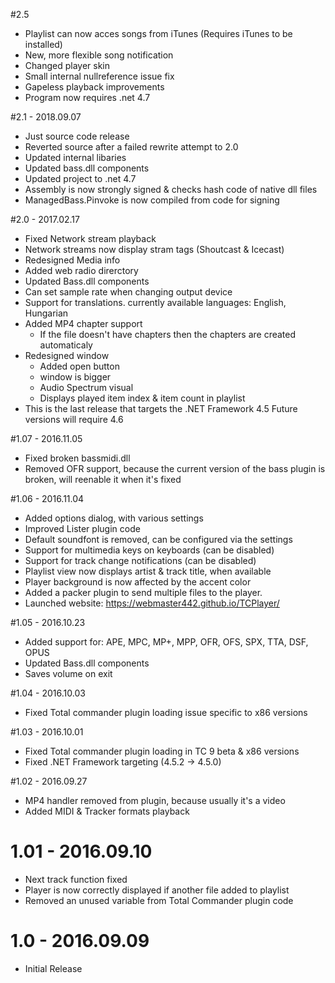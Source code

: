 #2.5
 * Playlist can now acces songs from iTunes (Requires iTunes to be installed)
 * New, more flexible song notification
 * Changed player skin
 * Small internal nullreference issue fix
 * Gapeless playback improvements
 * Program now requires .net 4.7

#2.1 - 2018.09.07
 * Just source code release
 * Reverted source after a failed rewrite attempt to 2.0
 * Updated internal libaries
 * Updated bass.dll components
 * Updated project to .net 4.7
 * Assembly is now strongly signed & checks hash code of native dll files
 * ManagedBass.Pinvoke is now compiled from code for signing

#2.0 - 2017.02.17
 * Fixed Network stream playback
 * Network streams now display stram tags (Shoutcast & Icecast)
 * Redesigned Media info
 * Added web radio direrctory
 * Updated Bass.dll components
 * Can set sample rate when changing output device
 * Support for translations. currently available languages: English, Hungarian
 * Added MP4 chapter support
	- If the file doesn't have chapters then the chapters are created automaticaly
 * Redesigned window
	- Added open button
	- window is bigger
	- Audio Spectrum visual
	- Displays played item index & item count in playlist
 * This is the last release that targets the .NET Framework 4.5 Future versions will require 4.6

#1.07 - 2016.11.05
 * Fixed broken bassmidi.dll
 * Removed OFR support, because the current version of the bass plugin is broken, will reenable it when it's fixed
 
#1.06 - 2016.11.04

 * Added options dialog, with various settings
 * Improved Lister plugin code
 * Default soundfont is removed, can be configured via the settings
 * Support for multimedia keys on keyboards (can be disabled)
 * Support for track change notifications (can be disabled)
 * Playlist view now displays artist & track title, when available
 * Player background is now affected by the accent color
 * Added a packer plugin to send multiple files to the player.
 * Launched website: https://webmaster442.github.io/TCPlayer/

#1.05 - 2016.10.23

 * Added support for: APE, MPC, MP+, MPP, OFR, OFS, SPX, TTA, DSF, OPUS
 * Updated Bass.dll components
 * Saves volume on exit

#1.04 - 2016.10.03

 * Fixed Total commander plugin loading issue specific to x86 versions

#1.03 - 2016.10.01

 * Fixed Total commander plugin loading in TC 9 beta & x86 versions
 * Fixed .NET Framework targeting (4.5.2 -> 4.5.0)

#1.02 - 2016.09.27

 * MP4 handler removed from plugin, because usually it's a video
 * Added MIDI & Tracker formats playback

# 1.01 - 2016.09.10
 
 * Next track function fixed
 * Player is now correctly displayed if another file added to playlist
 * Removed an unused variable from Total Commander plugin code

# 1.0 - 2016.09.09

 * Initial Release
